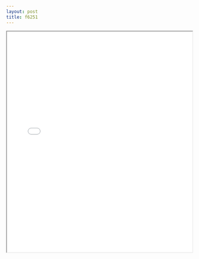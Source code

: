 ```yaml
---
layout: post
title: f6251
---
```


<div class="pdf-container">
<iframe src="/ea/assets/pdfs/forms/f6251.pdf" height="600" width="100%" allowFullScreen="true"></iframe>
</div>

